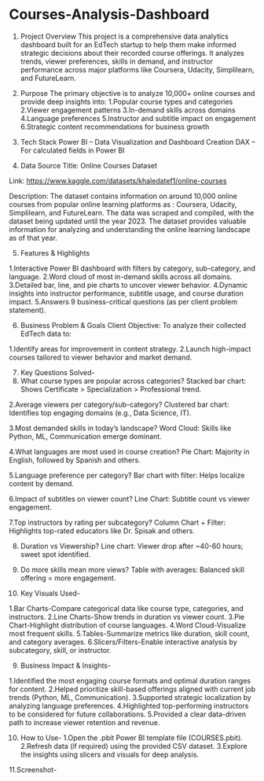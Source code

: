 # Courses-Analysis-Dashboard

1.  Project Overview
This project is a comprehensive data analytics dashboard built for an EdTech startup to help them make informed strategic decisions about their recorded course offerings. It analyzes trends, viewer preferences, skills in demand, and instructor performance across major platforms like Coursera, Udacity, Simplilearn, and FutureLearn.

2.  Purpose
The primary objective is to analyze 10,000+ online courses and provide deep insights into:
1.Popular course types and categories
2.Viewer engagement patterns
3.In-demand skills across domains
4.Language preferences
5.Instructor and subtitle impact on engagement
6.Strategic content recommendations for business growth

3.  Tech Stack
Power BI – Data Visualization and Dashboard Creation
DAX – For calculated fields in Power BI

4.  Data Source
Title: Online Courses Dataset

Link: https://www.kaggle.com/datasets/khaledatef1/online-courses

Description: The dataset contains information on around 10,000 online courses from popular online learning platforms as : Coursera, Udacity, Simplilearn, and FutureLearn. The data was scraped and compiled, with the dataset being updated until the year 2023. The dataset provides valuable information for analyzing and understanding the online learning landscape as of that year.

5.  Features & Highlights
   
1.Interactive Power BI dashboard with filters by category, sub-category, and language.
2.Word cloud of most in-demand skills across all domains.
3.Detailed bar, line, and pie charts to uncover viewer behavior.
4.Dynamic insights into instructor performance, subtitle usage, and course duration impact.
5.Answers 9 business-critical questions (as per client problem statement).

6.  Business Problem & Goals
Client Objective:
To analyze their collected EdTech data to:

1.Identify areas for improvement in content strategy.
2.Launch high-impact courses tailored to viewer behavior and market demand.

7.  Key Questions Solved-
1. What course types are popular across categories?
Stacked bar chart: Shows Certificate > Specialization > Professional trend.

2.Average viewers per category/sub-category?
Clustered bar chart: Identifies top engaging domains (e.g., Data Science, IT).

3.Most demanded skills in today’s landscape?
Word Cloud: Skills like Python, ML, Communication emerge dominant.

4.What languages are most used in course creation?
Pie Chart: Majority in English, followed by Spanish and others.

5.Language preference per category?
Bar chart with filter: Helps localize content by demand.

6.Impact of subtitles on viewer count?
Line Chart: Subtitle count vs viewer engagement.

7.Top instructors by rating per subcategory?
Column Chart + Filter: Highlights top-rated educators like Dr. Spisak and others.

8.  Duration vs Viewership?
Line chart: Viewer drop after ~40-60 hours; sweet spot identified.

9.  Do more skills mean more views?
Table with averages: Balanced skill offering = more engagement.

8.  Key Visuals Used-

1.Bar Charts-Compare categorical data like course type, categories, and instructors.
2.Line Charts-Show trends in duration vs viewer count.
3.Pie Chart-Highlight distribution of course languages.
4.Word Cloud-Visualize most frequent skills.
5.Tables-Summarize metrics like duration, skill count, and category averages.
6.Slicers/Filters-Enable interactive analysis by subcategory, skill, or instructor.

9.  Business Impact & Insights-

1.Identified the most engaging course formats and optimal duration ranges for content.
2.Helped prioritize skill-based offerings aligned with current job trends (Python, ML, Communication).
3.Supported strategic localization by analyzing language preferences.
4.Highlighted top-performing instructors to be considered for future collaborations.
5.Provided a clear data-driven path to increase viewer retention and revenue.

10.  How to Use-
1.Open the .pbit Power BI template file (COURSES.pbit).
2.Refresh data (if required) using the provided CSV dataset.
3.Explore the insights using slicers and visuals for deep analysis.

11.Screenshot-









